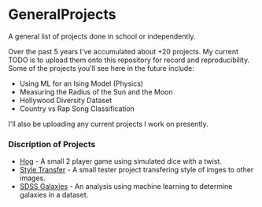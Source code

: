 # GeneralProjects
A general list of projects done in school or independently.

Over the past 5 years I've accumulated about +20 projects. My current TODO is to upload them onto this repository for record and reproducibility. Some of the projects you'll see here in the future include:

* Using ML for an Ising Model (Physics)
* Measuring the Radius of the Sun and the Moon 
* Hollywood Diversity Dataset
* Country vs Rap Song Classification

I'll also be uploading any current projects I work on presently.

### Discription of Projects
* [Hog](https://github.com/kamcbk/GeneralProjects/tree/master/Hog) - A small 2 player game using simulated dice with a twist.
* [Style Transfer](https://github.com/kamcbk/GeneralProjects/tree/master/Style%20Transfer) - A small tester project transfering style of imges to other images.
* [SDSS Galaxies](https://github.com/kamcbk/GeneralProjects/tree/master/SDSS%20Galaxies) - An analysis using machine learning to determine galaxies in a dataset.
